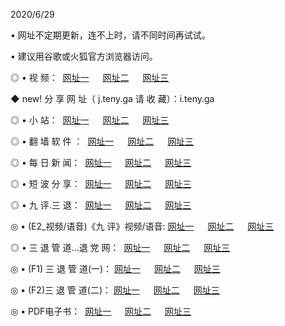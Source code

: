 <p>2020/6/29
<p>• 网址不定期更新，连不上时，请不同时间再试试。
<p>• 建议用谷歌或火狐官方浏览器访问。
<p>◎ • 视 频： 
<a href="http://par.hdfmradio.com/" target="_blank">网址一</a> 　 
<a href="http://pcr.hdfmradio.com/" target="_blank">网址二</a> 　 
<a href="http://ptr.hdfmradio.com/b.html" target="_blank">网址三</a>
<p>◆ new! 分 享 网 址（  j.teny.ga 请 收 藏）：i.teny.ga</p>

<p>◎ • 小 站：  
<a href="http://par.hdfmradio.com/f.html" target="_blank">网址一</a> 　 
<a href="http://pcr.hdfmradio.com/h.html" target="_blank">网址二</a> 　 
<a href="http://ptr.hdfmradio.com/k/" target="_blank">网址三</a></p>
<p>◎ • 翻 墙 软 件 ：  
<a href="http://par.hdfmradio.com/ff/" target="_blank">网址一</a> 　 
<a href="http://pcr.hdfmradio.com/s/read/a1_nd.html" target="_blank">网址二</a> 　 
<a href="http://ptr.hdfmradio.com/ff/index.html" target="_blank">网址三</a></p>
<p>◎ • 每 日 新 闻：  
<a href="http://par.hdfmradio.com/day/" target="_blank">网址一</a> 　 
<a href="http://pcr.hdfmradio.com/day/" target="_blank">网址二</a> 　 
<a href="http://ptr.hdfmradio.com/day/index.html" target="_blank">网址三</a></p>
<p>◎ • 短 波 分 享：  
<a href="http://par.hdfmradio.com/h/" target="_blank">网址一</a> 　 
<a href="http://ptr.hdfmradio.com/h/" target="_blank">网址二</a> 　 
<a href="http://pcr.hdfmradio.com/h/index.html" target="_blank">网址三</a></p>
<p>◎ • 九 评.三 退：  
<a href="http://par.hdfmradio.com/t/" target="_blank">网址一</a> 　 
<a href="http://pcr.hdfmradio.com/v2/index.html" target="_blank">网址二</a> 　 
<a href="http://ptr.hdfmradio.com/tt/index.html" target="_blank">网址三</a> 　</p>
<p>◎ • (E2_视频/语音)《九 评》视频/语音: 
<a href="http://pcr.hdfmradio.com/7738.html" target="_blank">网址一</a> 　 
<a href="http://par.hdfmradio.com/7614.html" target="_blank">网址二</a> 　 
<a href="http://ptr.hdfmradio.com/7633.html" target="_blank">网址三</a></p>
<p>◎ • 三 退 管 道...退 党 网：  
<a href="http://par.hdfmradio.com/go/td1.html" target="_blank">网址一</a> 　 
<a href="http://pcr.hdfmradio.com/go/td2.html" target="_blank">网址二</a> 　 
<a href="http://ptr.hdfmradio.com/go/td3.html" target="_blank">网址三</a></p>
<p>◎ • (F1) 三 退 管 道(一)： 
<a href="http://par.hdfmradio.com/dd/" target="_blank">网址一</a> 　 
<a href="http://pcr.hdfmradio.com/s/read/a1_tdx.html" target="_blank">网址二</a> 　 
<a href="http://ptr.hdfmradio.com/dd/" target="_blank">网址三</a></p>
<p>◎ • (F2)三 退 管 道(二)： 
<a href="http://pcr.hdfmradio.com/d/" target="_blank">网址一</a> 　 
<a href="http://par.hdfmradio.com/d/index.html" target="_blank">网址二</a> 　 
<a href="http://ptr.hdfmradio.com/d/" target="_blank">网址三</a></p>
<p>◎ • PDF电子书：  
<a href="http://par.hdfmradio.com/p/" target="_blank">网址一</a> 　 
<a href="http://pcr.hdfmradio.com/p/index.html" target="_blank">网址二</a> 　 
<a href="http://ptr.hdfmradio.com/p/" target="_blank">网址三</a></p>

